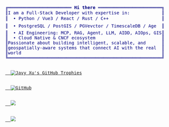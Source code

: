 <pre style="font-family:Menlo,'DejaVu Sans Mono',consolas,'Courier New',monospace">
<span style="color: #000080">╔════════════════════════ </span><span style="color: #000080; font-weight: bold">Hi there</span><span style="color: #000080"> ════════════════════════╗</span> 🤓 <a href="https://metageo.cloud/">Javy Xu</a>                 
<span style="color: #000080">║I am a Full-Stack Developer with expertise in:            <span style="color: #000080">║</span> <span style="color: #008080">┣━━ </span>🔧 Full-Stack Developer
<span style="color: #000080">║  • Python / Vue3 / React / Rust / C++                    <span style="color: #000080">║</span> <span style="color: #008080">┣━━ </span>🌍 GISer
<span style="color: #000080">║  • PostgreSQL / PostGIS / PGVevctor / TimescaleDB / Age  <span style="color: #000080">║</span> <span style="color: #008080">┣━━ </span>🌍 GeoAI
<span style="color: #000080">║  • AI Engineering: MCP, RAG, Agent, LLM, AIDD, AIOps, GIS<span style="color: #000080">║</span> <span style="color: #008080">┣━━ </span>🤖 Machine Learning / Deep Learning
<span style="color: #000080">║  • Cloud Native & CNCF ecosystem                         <span style="color: #000080">║</span> <span style="color: #008080">┗━━ </span>☁ Cloud Native
<span style="color: #000080">║Passionate about building intelligent, scalable, and      <span style="color: #000080">║</span> <span style="color: #008080"> 
<span style="color: #000080">║geospatially-aware systems that connect AI with the real  <span style="color: #000080">║</span> <span style="color: #008080"> 
<span style="color: #000080">║world                                                     <span style="color: #000080">║</span> <span style="color: #008080"> 
<span style="color: #000080">╚══════════════════════════════════════════════════════════╝</span> <span style="color: #008080">

<a href="https://github.com/ryo-ma/github-profile-trophy">
  <img src="https://github-profile-trophy.vercel.app/?username=javyxu&theme=flat&margin-w=15&margin-h=15" alt="Javy Xu's GitHub Trophies" />
</a>
<a href="https://github.com/javyxu">
  <img src="https://img.shields.io/github/followers/javyxu.svg?label=GitHub&style=social" alt="GitHub" />
</a>
<a href="https://github.com/javyxu">
  <img src="https://github-readme-stats.vercel.app/api?username=javyxu&show_icons=true&theme=tokyonight"/ >
</a>
<a href="https://github.com/javyxu">
  <img src="https://github-readme-stats.vercel.app/api/top-langs/?username=javyxu&count_private=true&layout=compact&langs_count=10&exclude_repo=6.824-2018" />
</a>
</pre>
